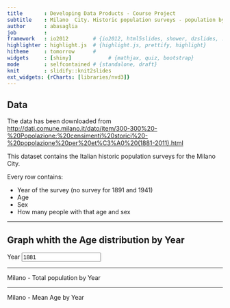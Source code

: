 ```yaml
---
title       : Developing Data Products - Course Project
subtitle    : Milano  City. Historic population surveys - population by age (1881-2011)
author      : abasaglia
job         : 
framework   : io2012        # {io2012, html5slides, shower, dzslides, ...}
highlighter : highlight.js  # {highlight.js, prettify, highlight}
hitheme     : tomorrow      # 
widgets     : [shiny]            # {mathjax, quiz, bootstrap}
mode        : selfcontained # {standalone, draft}
knit        : slidify::knit2slides
ext_widgets: {rCharts: [libraries/nvd3]}
---
```


## Data

The data has been downloaded from http://dati.comune.milano.it/dato/item/300-300%20-%20Popolazione:%20censimenti%20storici%20-%20popolazione%20per%20et%C3%A0%20(1881-2011).html

This dataset contains the Italian historic population surveys for the Milano City.

Every row contains:
- Year of the survey (no survey for 1891 and 1941)
- Age
- Sex
- How many people with that age and sex

--- 

## Graph whith the Age distribution by Year
<div class="row-fluid">
  <div class="span4">
    <form class="well">
      <div>
        <label class="control-label" for="YYYY">Year</label>
        <input id="YYYY" type="slider" name="YYYY" value="1881" class="jslider" data-from="1881" data-to="2011" data-step="10" data-skin="plastic" data-round="FALSE" data-locale="us" data-format="#,##0.#####" data-scale="|;|;|;|;|;|;|;|;|;|;|;|;|;|" data-smooth="FALSE"/>
      </div>
    </form>
  </div>
  <div class="span8">
    <div id="nvd3plot" class="shiny-html-output nvd3 rChart"></div>
  </div>
</div>

--- 



Milano - Total population by Year

<div id = 'chart1' class = 'rChart nvd3'></div>
<script type='text/javascript'>
 $(document).ready(function(){
      drawchart1()
    });
    function drawchart1(){  
      var opts = {
 "dom": "chart1",
"width":    600,
"height":    400,
"x": "Group.1",
"y": "x",
"group": "Group.2",
"type": "lineChart",
"id": "chart1" 
},
        data = [
 {
 "Group.1":           1881,
"Group.2": "Donne",
"x":         157756 
},
{
 "Group.1":           1901,
"Group.2": "Donne",
"x":         247093 
},
{
 "Group.1":           1911,
"Group.2": "Donne",
"x":         301323 
},
{
 "Group.1":           1921,
"Group.2": "Donne",
"x":         371640 
},
{
 "Group.1":           1931,
"Group.2": "Donne",
"x":         517348 
},
{
 "Group.1":           1951,
"Group.2": "Donne",
"x":         678879 
},
{
 "Group.1":           1961,
"Group.2": "Donne",
"x":         840888 
},
{
 "Group.1":           1971,
"Group.2": "Donne",
"x":         916216 
},
{
 "Group.1":           1981,
"Group.2": "Donne",
"x":         851390 
},
{
 "Group.1":           1991,
"Group.2": "Donne",
"x":         728920 
},
{
 "Group.1":           2001,
"Group.2": "Donne",
"x":         670083 
},
{
 "Group.1":           2011,
"Group.2": "Donne",
"x":         661145 
},
{
 "Group.1":           1881,
"Group.2": "Uomini",
"x":         162536 
},
{
 "Group.1":           1901,
"Group.2": "Uomini",
"x":         242991 
},
{
 "Group.1":           1911,
"Group.2": "Uomini",
"x":         297877 
},
{
 "Group.1":           1921,
"Group.2": "Uomini",
"x":         346581 
},
{
 "Group.1":           1931,
"Group.2": "Uomini",
"x":         474580 
},
{
 "Group.1":           1951,
"Group.2": "Uomini",
"x":         595366 
},
{
 "Group.1":           1961,
"Group.2": "Uomini",
"x":         741646 
},
{
 "Group.1":           1971,
"Group.2": "Uomini",
"x":         812580 
},
{
 "Group.1":           1981,
"Group.2": "Uomini",
"x":         753259 
},
{
 "Group.1":           1991,
"Group.2": "Uomini",
"x":         640311 
},
{
 "Group.1":           2001,
"Group.2": "Uomini",
"x":         586128 
},
{
 "Group.1":           2011,
"Group.2": "Uomini",
"x":         580978 
} 
]
  
      if(!(opts.type==="pieChart" || opts.type==="sparklinePlus" || opts.type==="bulletChart")) {
        var data = d3.nest()
          .key(function(d){
            //return opts.group === undefined ? 'main' : d[opts.group]
            //instead of main would think a better default is opts.x
            return opts.group === undefined ? opts.y : d[opts.group];
          })
          .entries(data);
      }
      
      if (opts.disabled != undefined){
        data.map(function(d, i){
          d.disabled = opts.disabled[i]
        })
      }
      
      nv.addGraph(function() {
        var chart = nv.models[opts.type]()
          .width(opts.width)
          .height(opts.height)
          
        if (opts.type != "bulletChart"){
          chart
            .x(function(d) { return d[opts.x] })
            .y(function(d) { return d[opts.y] })
        }
          
         
        
          
        

        
        
        
      
       d3.select("#" + opts.id)
        .append('svg')
        .datum(data)
        .transition().duration(500)
        .call(chart);

       nv.utils.windowResize(chart.update);
       return chart;
      });
    };
</script>

---

Milano - Mean Age by Year

<div id = 'chart2' class = 'rChart nvd3'></div>
<script type='text/javascript'>
 $(document).ready(function(){
      drawchart2()
    });
    function drawchart2(){  
      var opts = {
 "dom": "chart2",
"width":    600,
"height":    400,
"x": "Year",
"y": "wmean",
"group": "Sex",
"type": "lineChart",
"id": "chart2" 
},
        data = [
 {
 "Year":           1881,
"Sex": "Donne",
"mean":             50,
"wmean": 29.74740738863 
},
{
 "Year":           1881,
"Sex": "Uomini",
"mean":             50,
"wmean":  29.2758773441 
},
{
 "Year":           1901,
"Sex": "Donne",
"mean":             50,
"wmean": 29.55349605209 
},
{
 "Year":           1901,
"Sex": "Uomini",
"mean":             50,
"wmean":  28.3835203773 
},
{
 "Year":           1911,
"Sex": "Donne",
"mean":             50,
"wmean": 30.14443968764 
},
{
 "Year":           1911,
"Sex": "Uomini",
"mean":             50,
"wmean": 28.79242774702 
},
{
 "Year":           1921,
"Sex": "Donne",
"mean":             50,
"wmean": 31.91334490367 
},
{
 "Year":           1921,
"Sex": "Uomini",
"mean":             50,
"wmean": 30.53400503778 
},
{
 "Year":           1931,
"Sex": "Donne",
"mean":             50,
"wmean": 32.79208385845 
},
{
 "Year":           1931,
"Sex": "Uomini",
"mean":             50,
"wmean": 31.75110202706 
},
{
 "Year":           1951,
"Sex": "Donne",
"mean":             50,
"wmean": 36.54079298373 
},
{
 "Year":           1951,
"Sex": "Uomini",
"mean":             50,
"wmean":  35.0927043197 
},
{
 "Year":           1961,
"Sex": "Donne",
"mean":             50,
"wmean": 37.64101878015 
},
{
 "Year":           1961,
"Sex": "Uomini",
"mean":             50,
"wmean": 35.22796050946 
},
{
 "Year":           1971,
"Sex": "Donne",
"mean":           47.5,
"wmean": 38.00351554655 
},
{
 "Year":           1971,
"Sex": "Uomini",
"mean":           47.5,
"wmean":  34.6583708681 
},
{
 "Year":           1981,
"Sex": "Donne",
"mean":           49.5,
"wmean": 40.84927471547 
},
{
 "Year":           1981,
"Sex": "Uomini",
"mean":           49.5,
"wmean": 36.80095159832 
},
{
 "Year":           1991,
"Sex": "Donne",
"mean":             50,
"wmean":  44.5937921857 
},
{
 "Year":           1991,
"Sex": "Uomini",
"mean":             50,
"wmean": 40.19610782885 
},
{
 "Year":           2001,
"Sex": "Donne",
"mean":             50,
"wmean": 47.05866437441 
},
{
 "Year":           2001,
"Sex": "Uomini",
"mean":             50,
"wmean": 42.60575505692 
},
{
 "Year":           2011,
"Sex": "Donne",
"mean":             50,
"wmean": 47.62909649169 
},
{
 "Year":           2011,
"Sex": "Uomini",
"mean":             50,
"wmean": 43.39912182561 
} 
]
  
      if(!(opts.type==="pieChart" || opts.type==="sparklinePlus" || opts.type==="bulletChart")) {
        var data = d3.nest()
          .key(function(d){
            //return opts.group === undefined ? 'main' : d[opts.group]
            //instead of main would think a better default is opts.x
            return opts.group === undefined ? opts.y : d[opts.group];
          })
          .entries(data);
      }
      
      if (opts.disabled != undefined){
        data.map(function(d, i){
          d.disabled = opts.disabled[i]
        })
      }
      
      nv.addGraph(function() {
        var chart = nv.models[opts.type]()
          .width(opts.width)
          .height(opts.height)
          
        if (opts.type != "bulletChart"){
          chart
            .x(function(d) { return d[opts.x] })
            .y(function(d) { return d[opts.y] })
        }
          
         
        
          
        

        
        
        
      
       d3.select("#" + opts.id)
        .append('svg')
        .datum(data)
        .transition().duration(500)
        .call(chart);

       nv.utils.windowResize(chart.update);
       return chart;
      });
    };
</script>

